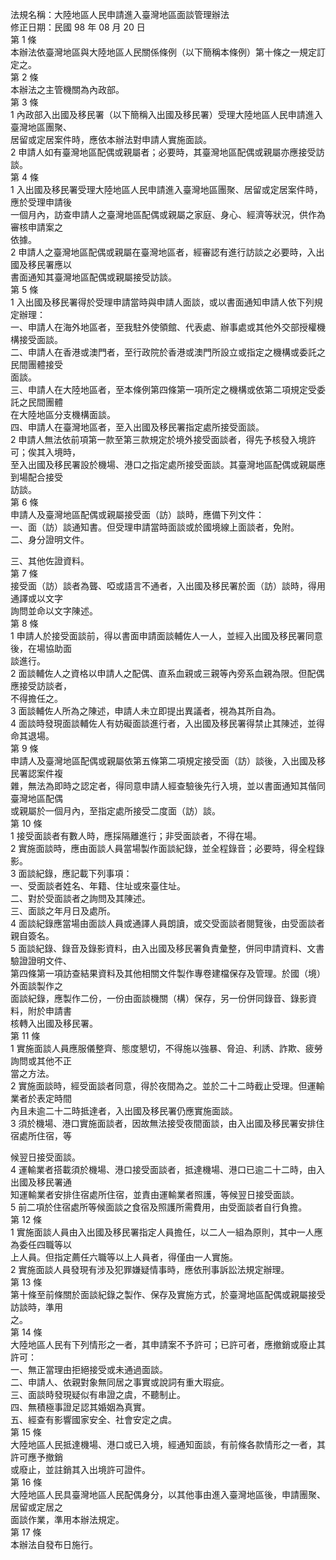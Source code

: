 法規名稱：大陸地區人民申請進入臺灣地區面談管理辦法  
修正日期：民國 98 年 08 月 20 日  
第 1 條  
本辦法依臺灣地區與大陸地區人民關係條例（以下簡稱本條例）第十條之一規定訂定之。  
第 2 條  
本辦法之主管機關為內政部。  
第 3 條  
1 內政部入出國及移民署（以下簡稱入出國及移民署）受理大陸地區人民申請進入臺灣地區團聚、  
居留或定居案件時，應依本辦法對申請人實施面談。  
2 申請人如有臺灣地區配偶或親屬者；必要時，其臺灣地區配偶或親屬亦應接受訪談。  
第 4 條  
1 入出國及移民署受理大陸地區人民申請進入臺灣地區團聚、居留或定居案件時，應於受理申請後  
一個月內，訪查申請人之臺灣地區配偶或親屬之家庭、身心、經濟等狀況，供作為審核申請案之  
依據。  
2 申請人之臺灣地區配偶或親屬在臺灣地區者，經審認有進行訪談之必要時，入出國及移民署應以  
書面通知其臺灣地區配偶或親屬接受訪談。  
第 5 條  
1 入出國及移民署得於受理申請當時與申請人面談，或以書面通知申請人依下列規定辦理：  
一、申請人在海外地區者，至我駐外使領館、代表處、辦事處或其他外交部授權機構接受面談。  
二、申請人在香港或澳門者，至行政院於香港或澳門所設立或指定之機構或委託之民間團體接受  
面談。  
三、申請人在大陸地區者，至本條例第四條第一項所定之機構或依第二項規定受委託之民間團體  
在大陸地區分支機構面談。  
四、申請人在臺灣地區者，至入出國及移民署指定處所接受面談。  
2 申請人無法依前項第一款至第三款規定於境外接受面談者，得先予核發入境許可；俟其入境時，  
至入出國及移民署設於機場、港口之指定處所接受面談。其臺灣地區配偶或親屬應到場配合接受  
訪談。  
第 6 條  
申請人及臺灣地區配偶或親屬接受面（訪）談時，應備下列文件：  
一、面（訪）談通知書。但受理申請當時面談或於國境線上面談者，免附。  
二、身分證明文件。  


三、其他佐證資料。  
第 7 條  
接受面（訪）談者為聾、啞或語言不通者，入出國及移民署於面（訪）談時，得用通譯或以文字  
詢問並命以文字陳述。  
第 8 條  
1 申請人於接受面談前，得以書面申請面談輔佐人一人，並經入出國及移民署同意後，在場協助面  
談進行。  
2 面談輔佐人之資格以申請人之配偶、直系血親或三親等內旁系血親為限。但配偶應接受訪談者，  
不得擔任之。  
3 面談輔佐人所為之陳述，申請人未立即提出異議者，視為其所自為。  
4 面談時發現面談輔佐人有妨礙面談進行者，入出國及移民署得禁止其陳述，並得命其退場。  
第 9 條  
申請人及臺灣地區配偶或親屬依第五條第二項規定接受面（訪）談後，入出國及移民署認案件複  
雜，無法為即時之認定者，得同意申請人經查驗後先行入境，並以書面通知其偕同臺灣地區配偶  
或親屬於一個月內，至指定處所接受二度面（訪）談。  
第 10 條  
1 接受面談者有數人時，應採隔離進行；非受面談者，不得在場。  
2 實施面談時，應由面談人員當場製作面談紀錄，並全程錄音；必要時，得全程錄影。  
3 面談紀錄，應記載下列事項：  
一、受面談者姓名、年籍、住址或來臺住址。  
二、對於受面談者之詢問及其陳述。  
三、面談之年月日及處所。  
4 面談紀錄應當場由面談人員或通譯人員朗讀，或交受面談者閱覽後，由受面談者親自簽名。  
5 面談紀錄、錄音及錄影資料，由入出國及移民署負責彙整，併同申請資料、文書驗證證明文件、  
第四條第一項訪查結果資料及其他相關文件製作專卷建檔保存及管理。於國（境）外面談製作之  
面談紀錄，應製作二份，一份由面談機關（構）保存，另一份併同錄音、錄影資料，附於申請書  
核轉入出國及移民署。  
第 11 條  
1 實施面談人員應服儀整齊、態度懇切，不得施以強暴、脅迫、利誘、詐欺、疲勞詢問或其他不正  
當之方法。  
2 實施面談時，經受面談者同意，得於夜間為之。並於二十二時截止受理。但運輸業者於表定時間  
內且未逾二十二時抵達者，入出國及移民署仍應實施面談。  
3 須於機場、港口實施面談者，因故無法接受夜間面談，由入出國及移民署安排住宿處所住宿，等  


候翌日接受面談。  
4 運輸業者搭載須於機場、港口接受面談者，抵達機場、港口已逾二十二時，由入出國及移民署通  
知運輸業者安排住宿處所住宿，並責由運輸業者照護，等候翌日接受面談。  
5 前二項於住宿處所等候面談之食宿及照護所需費用，由受面談者自行負擔。  
第 12 條  
1 實施面談人員由入出國及移民署指定人員擔任，以二人一組為原則，其中一人應為委任四職等以  
上人員。但指定薦任六職等以上人員者，得僅由一人實施。  
2 實施面談人員發現有涉及犯罪嫌疑情事時，應依刑事訴訟法規定辦理。  
第 13 條  
第十條至前條關於面談紀錄之製作、保存及實施方式，於臺灣地區配偶或親屬接受訪談時，準用  
之。  
第 14 條  
大陸地區人民有下列情形之一者，其申請案不予許可；已許可者，應撤銷或廢止其許可：  
一、無正當理由拒絕接受或未通過面談。  
二、申請人、依親對象無同居之事實或說詞有重大瑕疵。  
三、面談時發現疑似有串證之虞，不聽制止。  
四、無積極事證足認其婚姻為真實。  
五、經查有影響國家安全、社會安定之虞。  
第 15 條  
大陸地區人民抵達機場、港口或已入境，經通知面談，有前條各款情形之一者，其許可應予撤銷  
或廢止，並註銷其入出境許可證件。  
第 16 條  
大陸地區人民具臺灣地區人民配偶身分，以其他事由進入臺灣地區後，申請團聚、居留或定居之  
面談作業，準用本辦法規定。  
第 17 條  
本辦法自發布日施行。  


